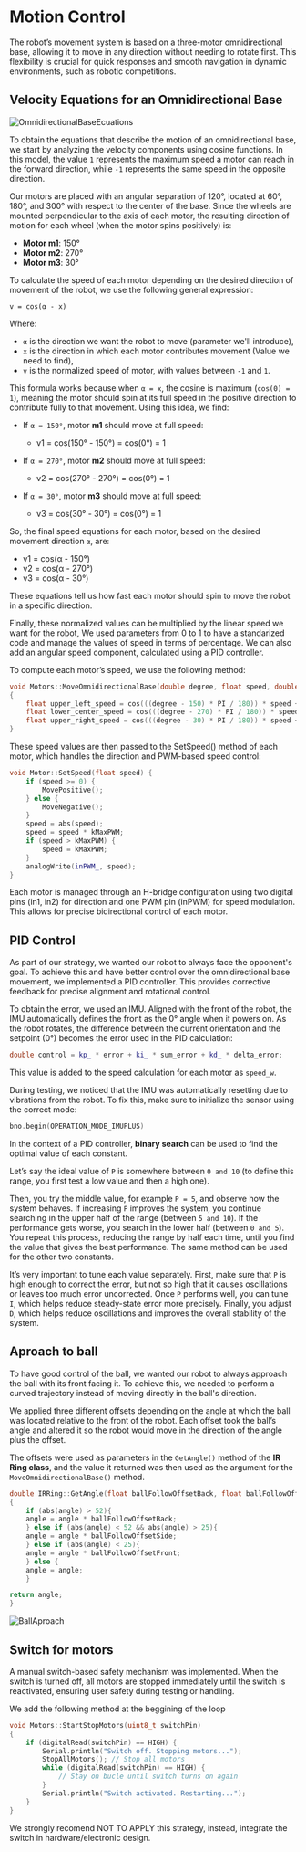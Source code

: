 # Motion Control

The robot’s movement system is based on a three-motor omnidirectional base, allowing it to move in any direction without needing to rotate first. This flexibility is crucial for quick responses and smooth navigation in dynamic environments, such as robotic competitions.

## Velocity Equations for an Omnidirectional Base
![OmnidirectionalBaseEcuations](images/OmniBaseEcuations.jpeg)

To obtain the equations that describe the motion of an omnidirectional base, we start by analyzing the velocity components using cosine functions. In this model, the value `1` represents the maximum speed a motor can reach in the forward direction, while `-1` represents the same speed in the opposite direction.

Our motors are placed with an angular separation of 120°, located at 60°, 180°, and 300° with respect to the center of the base. Since the wheels are mounted perpendicular to the axis of each motor, the resulting direction of motion for each wheel (when the motor spins positively) is:

- **Motor m1**: 150°  
- **Motor m2**: 270°  
- **Motor m3**: 30°

To calculate the speed of each motor depending on the desired direction of movement of the robot, we use the following general expression:

`v = cos(α - x)`

Where:

- `α` is the direction we want the robot to move (parameter we'll introduce),
- `x` is the direction in which each motor contributes movement (Value we need to find),
- `v` is the normalized speed of motor, with values between `-1` and `1`.

This formula works because when `α = x`, the cosine is maximum (`cos(0) = 1`), meaning the motor should spin at its full speed in the positive direction to contribute fully to that movement. Using this idea, we find:

- If `α = 150°`, motor **m1** should move at full speed:

  - v1 = cos(150° - 150°) = cos(0°) = 1

- If `α = 270°`, motor **m2** should move at full speed:

  - v2 = cos(270° - 270°) = cos(0°) = 1

- If `α = 30°`, motor **m3** should move at full speed:

  - v3 = cos(30° - 30°) = cos(0°) = 1

So, the final speed equations for each motor, based on the desired movement direction `α`, are:

- v1 = cos(α - 150°)  
- v2 = cos(α - 270°)  
- v3 = cos(α - 30°)

These equations tell us how fast each motor should spin to move the robot in a specific direction.

Finally, these normalized values can be multiplied by the linear speed we want for the robot, We used parameters from 0 to 1 to have a standarized code and manage the values of speed in terms of percentage. We can also add an angular speed component, calculated using a PID controller.

To compute each motor’s speed, we use the following method:

```cpp
void Motors::MoveOmnidirectionalBase(double degree, float speed, double speed_w)
{
    float upper_left_speed = cos(((degree - 150) * PI / 180)) * speed + speed_w;
    float lower_center_speed = cos(((degree - 270) * PI / 180)) * speed + speed_w;
    float upper_right_speed = cos(((degree - 30) * PI / 180)) * speed + speed_w;
}
```

These speed values are then passed to the SetSpeed() method of each motor, which handles the direction and PWM-based speed control:

```cpp
void Motor::SetSpeed(float speed) {
    if (speed >= 0) { 
        MovePositive();
    } else {
        MoveNegative();
    }
    speed = abs(speed);
    speed = speed * kMaxPWM;
    if (speed > kMaxPWM) {
        speed = kMaxPWM;
    }
    analogWrite(inPWM_, speed);
}
```
Each motor is managed through an H-bridge configuration using two digital pins (in1, in2) for direction and one PWM pin (inPWM) for speed modulation. This allows for precise bidirectional control of each motor.

## PID Control

As part of our strategy, we wanted our robot to always face the opponent's goal. To achieve this and have better control over the omnidirectional base movement, we implemented a PID controller. This provides corrective feedback for precise alignment and rotational control.

To obtain the error, we used an IMU. Aligned with the front of the robot, the IMU automatically defines the front as the 0° angle when it powers on. As the robot rotates, the difference between the current orientation and the setpoint (0°) becomes the error used in the PID calculation:

```cpp
double control = kp_ * error + ki_ * sum_error + kd_ * delta_error;
```
This value is added to the speed calculation for each motor as `speed_w`.

During testing, we noticed that the IMU was automatically resetting due to vibrations from the robot. To fix this, make sure to initialize the sensor using the correct mode:

```cpp
bno.begin(OPERATION_MODE_IMUPLUS)
```
In the context of a PID controller, **binary search** can be used to find the optimal value of each constant.

Let’s say the ideal value of `P` is somewhere between `0 and 10` (to define this range, you first test a low value and then a high one). 

Then, you try the middle value, for example `P = 5`, and observe how the system behaves. If increasing `P` improves the system, you continue searching in the upper half of the range (between `5 and 10`). If the performance gets worse, you search in the lower half (between `0 and 5`). You repeat this process, reducing the range by half each time, until you find the value that gives the best performance. The same method can be used for the other two constants.

It’s very important to tune each value separately. First, make sure that `P` is high enough to correct the error, but not so high that it causes oscillations or leaves too much error uncorrected. Once `P` performs well, you can tune `I`, which helps reduce steady-state error more precisely. Finally, you adjust `D`, which helps reduce oscillations and improves the overall stability of the system.

## Aproach to ball
To have good control of the ball, we wanted our robot to always approach the ball with its front facing it. To achieve this, we needed to perform a curved trajectory instead of moving directly in the ball's direction.

We applied three different offsets depending on the angle at which the ball was located relative to the front of the robot. Each offset took the ball’s angle and altered it so the robot would move in the direction of the angle plus the offset.

The offsets were used as parameters in the `GetAngle()` method of the **IR Ring class**, and the value it returned was then used as the argument for the `MoveOmnidirectionalBase()` method.
```cpp
double IRRing::GetAngle(float ballFollowOffsetBack, float ballFollowOffsetSide, float ballFollowOffsetFront)
{
    if (abs(angle) > 52){
    angle = angle * ballFollowOffsetBack;
    } else if (abs(angle) < 52 && abs(angle) > 25){
    angle = angle * ballFollowOffsetSide;
    } else if (abs(angle) < 25){
    angle = angle * ballFollowOffsetFront;
    } else {
    angle = angle;
    }

return angle;
}
```
![BallAproach](images/BallAproach.jpg)

## Switch for motors

A manual switch-based safety mechanism was implemented. When the switch is turned off, all motors are stopped immediately until the switch is reactivated, ensuring user safety during testing or handling.

We add the following method at the beggining of the loop

```cpp
void Motors::StartStopMotors(uint8_t switchPin)
{
    if (digitalRead(switchPin) == HIGH) {
        Serial.println("Switch off. Stopping motors...");
        StopAllMotors(); // Stop all motors
        while (digitalRead(switchPin) == HIGH) {
            // Stay on bucle until switch turns on again
        }
        Serial.println("Switch activated. Restarting...");
    }
}
```
We strongly recomend NOT TO APPLY this strategy, instead, integrate the switch in hardware/electronic design. 
